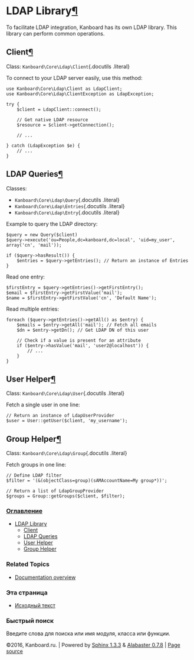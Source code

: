LDAP Library[¶](#ldap-library "Ссылка на этот заголовок")
=========================================================

To facilitate LDAP integration, Kanboard has its own LDAP library. This
library can perform common operations.

Client[¶](#client "Ссылка на этот заголовок")
---------------------------------------------

Class: `Kanboard\Core\Ldap\Client`{.docutils .literal}

To connect to your LDAP server easily, use this method:

    use Kanboard\Core\Ldap\Client as LdapClient;
    use Kanboard\Core\Ldap\ClientException as LdapException;

    try {
        $client = LdapClient::connect();

        // Get native LDAP resource
        $resource = $client->getConnection();

        // ...

    } catch (LdapException $e) {
        // ...
    }

LDAP Queries[¶](#ldap-queries "Ссылка на этот заголовок")
---------------------------------------------------------

Classes:

-   `Kanboard\Core\Ldap\Query`{.docutils .literal}
-   `Kanboard\Core\Ldap\Entries`{.docutils .literal}
-   `Kanboard\Core\Ldap\Entry`{.docutils .literal}

Example to query the LDAP directory:

    $query = new Query($client)
    $query->execute('ou=People,dc=kanboard,dc=local', 'uid=my_user', array('cn', 'mail'));

    if ($query->hasResult()) {
        $entries = $query->getEntries(); // Return an instance of Entries
    }

Read one entry:

    $firstEntry = $query->getEntries()->getFirstEntry();
    $email = $firstEntry->getFirstValue('mail');
    $name = $firstEntry->getFirstValue('cn', 'Default Name');

Read multiple entries:

    foreach ($query->getEntries()->getAll() as $entry) {
        $emails = $entry->getAll('mail'); // Fetch all emails
        $dn = $entry->getDn(); // Get LDAP DN of this user

        // Check if a value is present for an attribute
        if ($entry->hasValue('mail', 'user2@localhost')) {
            // ...
        }
    }

User Helper[¶](#user-helper "Ссылка на этот заголовок")
-------------------------------------------------------

Class: `Kanboard\Core\Ldap\User`{.docutils .literal}

Fetch a single user in one line:

    // Return an instance of LdapUserProvider
    $user = User::getUser($client, 'my_username');

Group Helper[¶](#group-helper "Ссылка на этот заголовок")
---------------------------------------------------------

Class: `Kanboard\Core\Ldap\Group`{.docutils .literal}

Fetch groups in one line:

    // Define LDAP filter
    $filter = '(&(objectClass=group)(sAMAccountName=My group*))';

    // Return a list of LdapGroupProvider
    $groups = Group::getGroups($client, $filter);

### [Оглавление](index.html)

-   [LDAP Library](#)
    -   [Client](#client)
    -   [LDAP Queries](#ldap-queries)
    -   [User Helper](#user-helper)
    -   [Group Helper](#group-helper)

### Related Topics

-   [Documentation overview](index.html)

### Эта страница

-   [Исходный текст](_sources/plugin-ldap-client.txt)

### Быстрый поиск

Введите слова для поиска или имя модуля, класса или функции.

©2016, Kanboard.ru. | Powered by [Sphinx 1.3.3](http://sphinx-doc.org/)
& [Alabaster 0.7.8](https://github.com/bitprophet/alabaster) | [Page
source](_sources/plugin-ldap-client.txt)
